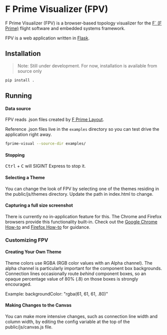# F Prime Visualizer (FPV)
F Prime Visualizer (FPV) is a browser-based topology visualizer for the [F´ (F Prime)](https:/nasa.github.io/fprime) flight software and embedded systems framework.

FPV is a web application written in [Flask](https://flask.palletsprojects.com/).

## Installation 

> Note: Still under development. For now, installation is available from source only
```bash
pip install .
```

## Running

#### Data source
FPV reads .json files created by [F Prime Layout](https://github.com/fprime-community/fprime-layout).

Reference .json files live in the ```examples``` directory so you can test drive the application right away.
```bash
fprime-visual --source-dir examples/
```

#### Stopping
<kbd>Ctrl</kbd> + <kbd>C</kbd> will SIGINT Express to stop it.


#### Selecting a Theme
You can change the look of FPV by selecting one of the themes residing in the public/js/themes directory. Update the path in index.html to change.

#### Capturing a full size screenshot
There is currently no in-application feature for this. The Chrome and Firefox browsers provide this functionality built-in. Check out the
[Google Chrome How-to](https://developers.google.com/web/updates/2017/04/devtools-release-notes#screenshots) and
 [Firefox How-to](https://support.mozilla.org/en-US/kb/firefox-screenshots) for guidance.

### Customizing FPV

#### Creating Your Own Theme
Theme colors use RGBA (RGB color values with an Alpha channel). The alpha channel is particularly important for the component box backgrounds. Connection lines occasionally route _behind_ component boxes, so an opaque percentage value of 80% (.8) on those boxes is strongly encouraged.

Example: backgroundColor: "rgba(61, 61, 61, .80)"

#### Making Changes to the Canvas
You can make more intensive changes, such as connection line width and column width, by editing the config variable at the top of the public/js/canvas.js file.
